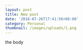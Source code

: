 ```yaml
---
layout: post
title: New post
date: '2018-07-26T17:41:56+08:00'
category: Personal
thumbnail: /images/uploads/1.png
---
```

the body
